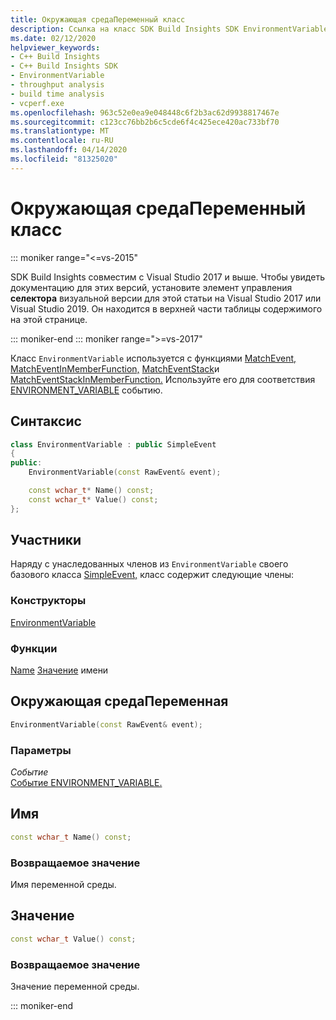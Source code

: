 ```yaml
---
title: Окружающая средаПеременный класс
description: Ссылка на класс SDK Build Insights SDK EnvironmentVariable.
ms.date: 02/12/2020
helpviewer_keywords:
- C++ Build Insights
- C++ Build Insights SDK
- EnvironmentVariable
- throughput analysis
- build time analysis
- vcperf.exe
ms.openlocfilehash: 963c52e0ea9e048448c6f2b3ac62d9938817467e
ms.sourcegitcommit: c123cc76bb2b6c5cde6f4c425ece420ac733bf70
ms.translationtype: MT
ms.contentlocale: ru-RU
ms.lasthandoff: 04/14/2020
ms.locfileid: "81325020"
---
```

# <a name="environmentvariable-class"></a>Окружающая средаПеременный класс

::: moniker range="<=vs-2015"

SDK Build Insights совместим с Visual Studio 2017 и выше. Чтобы увидеть документацию для этих версий, установите элемент управления **селектора** визуальной версии для этой статьи на Visual Studio 2017 или Visual Studio 2019. Он находится в верхней части таблицы содержимого на этой странице.

::: moniker-end
::: moniker range=">=vs-2017"

Класс `EnvironmentVariable` используется с функциями [MatchEvent,](../functions/match-event.md) [MatchEventInMemberFunction,](../functions/match-event-in-member-function.md) [MatchEventStack](../functions/match-event-stack.md)и [MatchEventStackInMemberFunction.](../functions/match-event-stack-in-member-function.md) Используйте его для соответствия [ENVIRONMENT_VARIABLE](../event-table.md#environment-variable) событию.

## <a name="syntax"></a>Синтаксис

```cpp
class EnvironmentVariable : public SimpleEvent
{
public:
    EnvironmentVariable(const RawEvent& event);

    const wchar_t* Name() const;
    const wchar_t* Value() const;
};
```

## <a name="members"></a>Участники

Наряду с унаследованных членов из `EnvironmentVariable` своего базового класса [SimpleEvent,](simple-event.md) класс содержит следующие члены:

### <a name="constructors"></a>Конструкторы

[EnvironmentVariable](#environment-variable)

### <a name="functions"></a>Функции

[Name](#name)
[Значение](#value) имени

## <a name="environmentvariable"></a><a name="environment-variable"></a>Окружающая средаПеременная

```cpp
EnvironmentVariable(const RawEvent& event);
```

### <a name="parameters"></a>Параметры

*Событие*\
[Событие ENVIRONMENT_VARIABLE.](../event-table.md#environment-variable)

## <a name="name"></a><a name="name"></a>Имя

```cpp
const wchar_t Name() const;
```

### <a name="return-value"></a>Возвращаемое значение

Имя переменной среды.

## <a name="value"></a><a name="value"></a> Значение

```cpp
const wchar_t Value() const;
```

### <a name="return-value"></a>Возвращаемое значение

Значение переменной среды.

::: moniker-end
